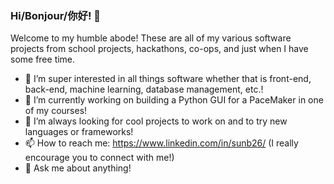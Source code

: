 ### Hi/Bonjour/你好! 👋

Welcome to my humble abode! These are all of my various software projects from school projects, hackathons, co-ops, and just when I have some free time.
- 🌱 I’m super interested in all things software whether that is front-end, back-end, machine learning, database management, etc.!
- 🔭 I’m currently working on building a Python GUI for a PaceMaker in one of my courses!
- 👯 I’m always looking for cool projects to work on and to try new languages or frameworks!
- 📫 How to reach me: https://www.linkedin.com/in/sunb26/ (I really encourage you to connect with me!)
- 💬 Ask me about anything! 

<!--
**sunb26/sunb26** is a ✨ _special_ ✨ repository because its `README.md` (this file) appears on your GitHub profile.

Here are some ideas to get you started:




- 🤔 I’m looking for help with ...


- 😄 Pronouns: ...
- ⚡ Fun fact: ...
-->
